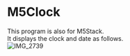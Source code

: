 # M5Clock
This program is also for M5Stack.  
It displays the clock and date as follows.  
![IMG_2739](https://user-images.githubusercontent.com/46389417/184781783-b0686b98-c360-4c8b-a708-02de42f82d81.jpeg)
